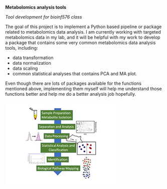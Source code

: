 **Metabolomics analysis tools**

*Tool development for bioinf576 class*

The goal of this project is to implement a Python based pipeline or package related to metabolomics data analysis. I am currently working with targeted metabolomics data in my lab, and it will be helpful with my work to develop a package that contains some very common metabolomics data analysis tools, including:
* data transformation
* data normalization
* data scaling
* common statistical analyses that contains PCA and MA plot. 

Even though there are lots of packages available for the functions mentioned above, implementing them myself will help me understand those functions better and help me do a better analysis job hopefully.  

![metabolomics analysis workflow](images/mwf.gif)
